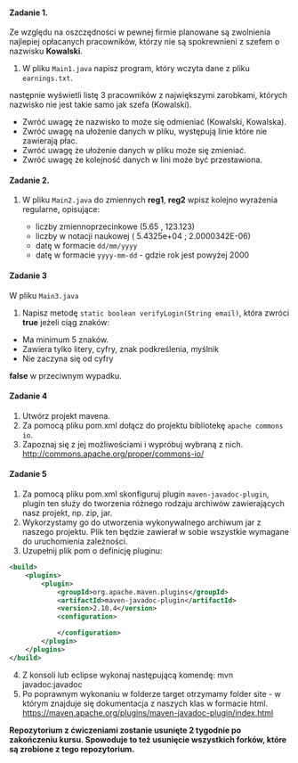 #### Zadanie 1.
Ze względu na oszczędności w pewnej firmie planowane są zwolnienia najlepiej opłacanych pracowników, 
którzy nie są spokrewnieni z szefem o nazwisku **Kowalski**.

1. W pliku `Main1.java` napisz program, który wczyta dane z pliku `earnings.txt`.

następnie wyświetli listę 3 pracowników z największymi zarobkami, 
których nazwisko nie jest takie samo jak szefa (Kowalski).
 
* Zwróć uwagę że nazwisko to może się odmieniać (Kowalski, Kowalska).
* Zwróć uwagę na ułożenie danych w pliku, występują linie które nie zawierają płac.
* Zwróć uwagę że ułożenie danych w pliku może się zmieniać. 
* Zwróć uwagę że kolejność danych w lini może być przestawiona.


#### Zadanie 2.

1. W pliku `Main2.java` do zmiennych **reg1**, **reg2** wpisz kolejno wyrażenia regularne, opisujące:

   * liczby zmiennoprzecinkowe (5.65 , 123.123)
   * liczby w notacji naukowej ( 5.4325e+04 ; 2.0000342E-06)
   * datę w formacie `dd/mm/yyyy`
   * datę w formacie `yyyy-mm-dd` - gdzie rok jest powyżej 2000
   
   
#### Zadanie 3

W pliku `Main3.java`

1. Napisz metodę `static boolean verifyLogin(String email)`,
która zwróci **true** jeżeli ciąg znaków:
  * Ma minimum 5 znaków.
  * Zawiera tylko litery, cyfry, znak podkreślenia, myślnik
  * Nie zaczyna się od cyfry 
  
**false** w przeciwnym wypadku. 


#### Zadanie 4
1. Utwórz projekt mavena.
2. Za pomocą pliku pom.xml dołącz do projektu bibliotekę `apache commons io`.
3. Zapoznaj się z jej możliwościami i wypróbuj wybraną z nich.
    http://commons.apache.org/proper/commons-io/
    
#### Zadanie 5

1. Za pomocą pliku pom.xml skonfiguruj plugin `maven-javadoc-plugin`, plugin ten służy do tworzenia różnego rodzaju archiwów zawierających nasz projekt, np. zip, jar.
2. Wykorzystamy go do utworzenia wykonywalnego archiwum jar z naszego projektu. Plik ten będzie zawierał w sobie wszystkie wymagane do uruchomienia zależności.
3. Uzupełnij plik pom o definicję pluginu:
```xml
<build>
    <plugins>
        <plugin>
            <groupId>org.apache.maven.plugins</groupId>
            <artifactId>maven-javadoc-plugin</artifactId>
            <version>2.10.4</version>
            <configuration>

            </configuration>
        </plugin>
    </plugins>
</build>
```
4. Z konsoli lub eclipse wykonaj następującą komendę:
mvn javadoc:javadoc
5. Po poprawnym wykonaniu w folderze target otrzymamy folder site - w którym znajduje się dokumentacja z naszych klas w formacie html.
https://maven.apache.org/plugins/maven-javadoc-plugin/index.html

**Repozytorium z ćwiczeniami zostanie usunięte 2 tygodnie po zakończeniu kursu. Spowoduje to też usunięcie wszystkich forków, które są zrobione z tego repozytorium.**